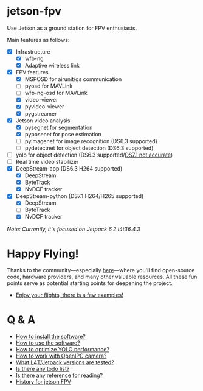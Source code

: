 # jetson-fpv

Use Jetson as a ground station for FPV enthusiasts. 

Main features as follows:

- [x] Infrastructure
    - [x] wfb-ng
    - [x] Adaptive wireless link
- [x] FPV features
    - [x] MSPOSD for airunit/gs communication
    - [ ] pyosd for MAVLink
    - [ ] wfb-ng-osd for MAVLink
    - [x] video-viewer
    - [x] pyvideo-viewer
    - [x] pygstreamer
- [x] Jetson video analysis
    - [x] pysegnet for segmentation
    - [x] pyposenet for pose estimation
    - [ ] pyimagenet for image recognition (DS6.3 supported)
    - [ ] pydetectnet for object detection (DS6.3 supported)
- [ ] yolo for object detection (DS6.3 supported/[DS7.1 not accurate](https://github.com/ultralytics/ultralytics/issues/19134))
- [ ] Real time video stabilizer
- [x] DeepStream-app (DS6.3 H264 supported)
    - [x] DeepStream
    - [x] ByteTrack
    - [x] NvDCF tracker
- [x] DeepStream-python (DS7.1 H264/H265 supported)
    - [x] DeepStream
    - [ ] ByteTrack
    - [x] NvDCF tracker

*Note: Currently, it's focused on Jetpack 6.2 l4t36.4.3*

# Happy Flying!

Thanks to the community—especially [here](doc/THANKS.md)—where you'll find open-source code, hardware providers, and many other valuable resources. All these fun points serve as potential starting points for deepening the project.

- [Enjoy your flights, there is a few examples!](doc/EXAMPLE.md)

# Q & A

- [How to install the software?](doc/INSTALL.md)
- [How to use the software?](doc/MANUAL.md)
- [How to optimize YOLO performance?](doc/YOLO.md)
- [How to work with OpenIPC camera?](doc/OPENIPC.md)
- [What L4T/Jetpack versions are tested?](doc/TESTENV.md)
- [Is there any todo list?](doc/TODO.md)
- [Is there any reference for reading?](doc/REFERENCE.md)
- [History for jetson FPV](doc/HISTORY.md)


